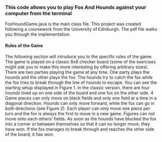 ### This code allows you to play Fox And Hounds against your computer from the terminal

FoxHoundGame.java is the main class file. This project was created following a coursework from the University of Edinburgh. The pdf file walks you through the implementation.

#### Rules of the Game
The following section will introduce you to the specific rules of the game. The game is played on a classic 8x8 checker board (some of the exercises might ask you to make this more interesting by offering arbitrary sizes). There are two parties playing the game at any time. One party plays the hounds and the other plays the fox. The hounds try to catch the fox while the fox tries to break through the line of hounds to escape.
You can see the starting setup displayed in Figure 1. In the classic version, there are four hounds lined up on one side of the board and one fox on the other side.
4
Game pieces can only move on black fields and only one field at a time in a diagonal direction. Hounds can only move forward, while the fox can go in both directions (see Figure 2). Each player can only move one piece per turn and the fox is always the first to move in a new game.
Figures can not move onto each others’ fields. As soon as the hounds have blocked the fox into a corner or between themselves so that it can no longer move, they have won. If the fox manages to break through and reaches the other side of the board, it has won.


